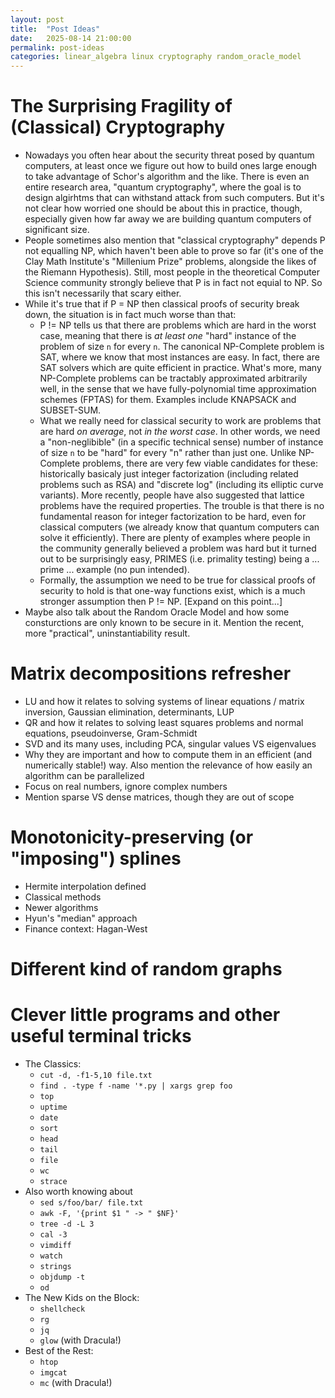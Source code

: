 ```yaml
---
layout: post
title:  "Post Ideas"
date:   2025-08-14 21:00:00
permalink: post-ideas
categories: linear_algebra linux cryptography random_oracle_model  
---
```


# The Surprising Fragility of (Classical) Cryptography
- Nowadays you often hear about the security threat posed by quantum computers, at least once we figure out how to build ones large enough to take advantage of Schor's algorithm and the like. There is even an entire research area, "quantum cryptography", where the goal is to design algirhtms that can withstand attack from such computers. But it's not clear how worried one should be about this in practice, though, especially given how far away we are building quantum computers of significant size.
- People sometimes also mention that "classical cryptography" depends P not equalling NP, which haven't been able to prove so far (it's one of the Clay Math Institute's "Millenium Prize" problems, alongside the likes of the Riemann Hypothesis). Still, most people in the theoretical Computer Science community strongly believe that P is in fact not equial to NP. So this isn't necessarily that scary either.
- While it's true that if P = NP then classical proofs of security break down, the situation is in fact much worse than that: 
    - P != NP tells us that there are problems which are hard in the worst case, meaning that there is _at least one_ "hard" instance of the problem of size `n` for every `n`. The canonical NP-Complete problem is SAT, where we know that most instances are easy. In fact, there are SAT solvers which are quite efficient in practice. What's more, many NP-Complete problems can be tractably approximated arbitrarily well, in the sense that we have fully-polynomial time approximation schemes (FPTAS) for them. Examples include KNAPSACK and SUBSET-SUM.
    -  What we really need for classical security to work are problems that are hard _on average_, not _in the worst case_. In other words, we need a "non-neglibible" (in a specific technical sense) number of instance of size `n` to be "hard" for every "n" rather than just one. Unlike NP-Complete problems, there are very few viable candidates for these: historically basicaly just integer factorization (including related problems such as RSA) and "discrete log" (including its elliptic curve variants). More recently, people have also suggested that lattice problems have the required properties. The trouble is that there is no fundamental reason for integer factorization to be hard, even for classical computers (we already know that quantum computers can solve it efficiently). There are plenty of examples where people in the community generally believed a problem was hard but it turned out to be surprisingly easy, PRIMES (i.e. primality testing) being a ... prime ... example (no pun intended).
    - Formally, the assumption we need to be true for classical proofs of security to hold is that one-way functions exist, which is a much stronger assumption then P != NP. [Expand on this point...]
- Maybe also talk about the Random Oracle Model and how some consturctions are only known to be secure in it. Mention the recent, more "practical", uninstantiability result.

# Matrix decompositions refresher
- LU and how it relates to solving systems of linear equations / matrix inversion, Gaussian elimination, determinants, LUP
- QR and how it relates to solving least squares problems and normal equations, pseudoinverse, Gram-Schmidt
- SVD and its many uses, including PCA, singular values VS eigenvalues 
- Why they are important and how to compute them in an efficient (and numerically stable!) way. Also mention the relevance of how easily an algorithm can be parallelized
- Focus on real numbers, ignore complex numbers
- Mention sparse VS dense matrices, though they are out of scope

# Monotonicity-preserving (or "imposing") splines
- Hermite interpolation defined
- Classical methods
- Newer algorithms
- Hyun's "median" approach
- Finance context: Hagan-West

# Different kind of random graphs

# Clever little programs and other useful terminal tricks
- The Classics:
    - `cut -d, -f1-5,10 file.txt`
    - `find . -type f -name '*.py | xargs grep foo`
    - `top`
    - `uptime`
    - `date`
    - `sort`
    - `head`
    - `tail`
    - `file`
    - `wc`
    - `strace`
- Also worth knowing about
    - `sed s/foo/bar/ file.txt`
    - `awk -F, '{print $1 " -> " $NF}'`
    - `tree -d -L 3`
    - `cal -3`
    - `vimdiff`
    - `watch`
    - `strings`
    - `objdump -t`
    - `od`
- The New Kids on the Block:
    - `shellcheck`
    - `rg`
    - `jq`
    - `glow` (with Dracula!)
- Best of the Rest:
    - `htop`
    - `imgcat`
    - `mc` (with Dracula!)
    
